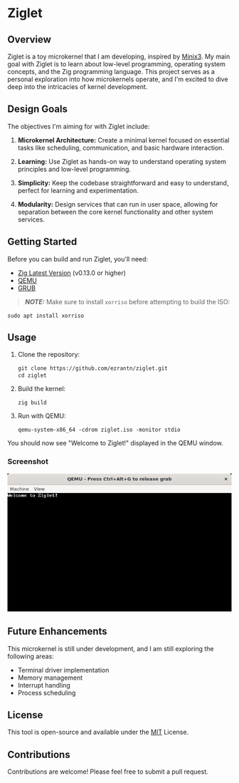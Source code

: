 # Ziglet 

## Overview

Ziglet is a toy microkernel that I am developing, inspired by [Minix3](https://www.minix3.org/). My main goal with Ziglet is to learn about low-level programming, operating system concepts, and the Zig programming language. This project serves as a personal exploration into how microkernels operate, and I'm excited to dive deep into the intricacies of kernel development.

## Design Goals

The objectives I'm aiming for with Ziglet include:

1. **Microkernel Architecture:** Create a minimal kernel focused on essential tasks like scheduling, communication, and basic hardware interaction.
   
2. **Learning:** Use Ziglet as hands-on way to understand operating system principles and low-level programming.

3. **Simplicity:** Keep the codebase straightforward and easy to understand, perfect for learning and experimentation.

4. **Modularity:** Design services that can run in user space, allowing for separation between the core kernel functionality and other system services.

## Getting Started

Before you can build and run Ziglet, you'll need:

- [Zig Latest Version](https://ziglang.org/download/) (v0.13.0 or higher)
- [QEMU](https://www.qemu.org/download/)
- [GRUB](https://www.gnu.org/software/grub/grub-download.html)

> **_NOTE:_** Make sure to install `xorriso` before attempting to build the ISO:
```shell
sudo apt install xorriso
```

## Usage

1. Clone the repository:

    ```shell
    git clone https://github.com/ezrantn/ziglet.git
    cd ziglet
    ```

2. Build the kernel:

    ```shell
    zig build
    ```

3. Run with QEMU:
   
    ```shell
    qemu-system-x86_64 -cdrom ziglet.iso -monitor stdio
    ```

You should now see "Welcome to Ziglet!" displayed in the QEMU window.

### Screenshot

![Welcome to Ziglet](./static/welcome-to-ziglet.png)

## Future Enhancements

This microkernel is still under development, and I am still exploring the following areas:

- Terminal driver implementation
- Memory management
- Interrupt handling
- Process scheduling

## License

This tool is open-source and available under the [MIT](https://github.com/ezrantn/ziglet/blob/main/LICENSE) License.

## Contributions

Contributions are welcome! Please feel free to submit a pull request.